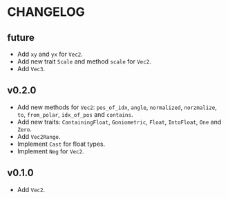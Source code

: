 # CHANGELOG

## future
- Add `xy` and `yx` for `Vec2`.
- Add new trait `Scale` and method `scale` for `Vec2`.
- Add `Vec3`.

## v0.2.0
- Add new methods for `Vec2`: `pos_of_idx`, `angle`, `normalized`,
  `norzmalize`, `to`, `from_polar`, `idx_of_pos` and `contains`.
- Add new traits: `ContainingFloat`, `Goniometric`, `Float`, `IntoFloat`,
  `One` and `Zero`.
- Add `Vec2Range`.
- Implement `Cast` for float types.
- Implement `Neg` for `Vec2`.

## v0.1.0
- Add `Vec2`.
